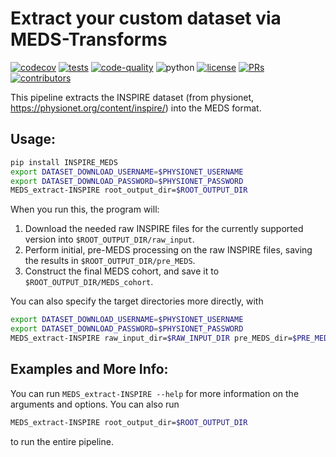 # Extract your custom dataset via MEDS-Transforms

[![codecov](https://codecov.io/gh/rvandewater/INSPIRE_MEDS/graph/badge.svg?token=RW6JXHNT0W)](https://codecov.io/gh/rvandewater/INSPIRE_MEDS)
[![tests](https://github.com/rvandewater/INSPIRE_MEDS/actions/workflows/tests.yaml/badge.svg)](https://github.com/rvandewater/INSPIRE_MEDS/actions/workflows/tests.yml)
[![code-quality](https://github.com/rvandewater/INSPIRE_MEDS/actions/workflows/code-quality-main.yaml/badge.svg)](https://github.com/rvandewater/INSPIRE_MEDS/actions/workflows/code-quality-main.yaml)
![python](https://img.shields.io/badge/-Python_3.11-blue?logo=python&logoColor=white)
[![license](https://img.shields.io/badge/License-MIT-green.svg?labelColor=gray)](https://github.com/rvandewater/INSPIRE_MEDS#license)
[![PRs](https://img.shields.io/badge/PRs-welcome-brightgreen.svg)](https://github.com/rvandewater/INSPIRE_MEDS/pulls)
[![contributors](https://img.shields.io/github/contributors/rvandewater/INSPIRE_MEDS.svg)](https://github.com/rvandewater/INSPIRE_MEDS/graphs/contributors)

This pipeline extracts the INSPIRE dataset (from physionet, https://physionet.org/content/inspire/) into the MEDS format.

## Usage:

```bash
pip install INSPIRE_MEDS
export DATASET_DOWNLOAD_USERNAME=$PHYSIONET_USERNAME
export DATASET_DOWNLOAD_PASSWORD=$PHYSIONET_PASSWORD
MEDS_extract-INSPIRE root_output_dir=$ROOT_OUTPUT_DIR
```

When you run this, the program will:

1. Download the needed raw INSPIRE files for the currently supported version into
    `$ROOT_OUTPUT_DIR/raw_input`.
2. Perform initial, pre-MEDS processing on the raw INSPIRE files, saving the results in
    `$ROOT_OUTPUT_DIR/pre_MEDS`.
3. Construct the final MEDS cohort, and save it to `$ROOT_OUTPUT_DIR/MEDS_cohort`.

You can also specify the target directories more directly, with

```bash
export DATASET_DOWNLOAD_USERNAME=$PHYSIONET_USERNAME
export DATASET_DOWNLOAD_PASSWORD=$PHYSIONET_PASSWORD
MEDS_extract-INSPIRE raw_input_dir=$RAW_INPUT_DIR pre_MEDS_dir=$PRE_MEDS_DIR MEDS_cohort_dir=$MEDS_COHORT_DIR
```

## Examples and More Info:

You can run `MEDS_extract-INSPIRE --help` for more information on the arguments and options. You can also run

```bash
MEDS_extract-INSPIRE root_output_dir=$ROOT_OUTPUT_DIR
```

to run the entire pipeline.

